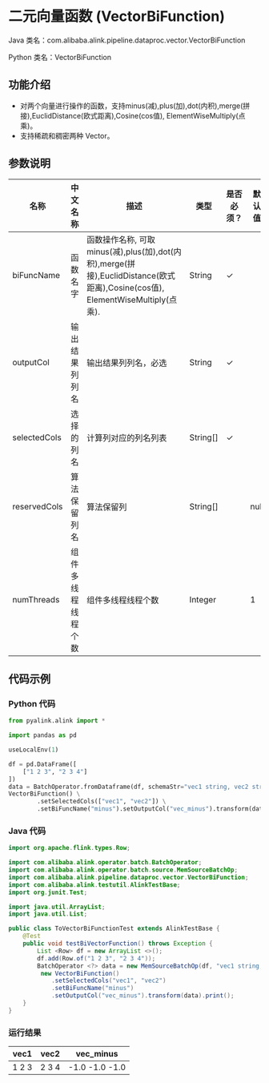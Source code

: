 # 二元向量函数 (VectorBiFunction)
Java 类名：com.alibaba.alink.pipeline.dataproc.vector.VectorBiFunction

Python 类名：VectorBiFunction


## 功能介绍
* 对两个向量进行操作的函数，支持minus(减),plus(加),dot(内积),merge(拼接),EuclidDistance(欧式距离),Cosine(cos值), ElementWiseMultiply(点乘)。
* 支持稀疏和稠密两种 Vector。

## 参数说明

| 名称 | 中文名称 | 描述 | 类型 | 是否必须？ | 默认值 |
| --- | --- | --- | --- | --- | --- |
| biFuncName | 函数名字 | 函数操作名称, 可取minus(减),plus(加),dot(内积),merge(拼接),EuclidDistance(欧式距离),Cosine(cos值), ElementWiseMultiply(点乘). | String | ✓ |  |
| outputCol | 输出结果列列名 | 输出结果列列名，必选 | String | ✓ |  |
| selectedCols | 选择的列名 | 计算列对应的列名列表 | String[] | ✓ |  |
| reservedCols | 算法保留列名 | 算法保留列 | String[] |  | null |
| numThreads | 组件多线程线程个数 | 组件多线程线程个数 | Integer |  | 1 |

## 代码示例
### Python 代码
```python
from pyalink.alink import *

import pandas as pd

useLocalEnv(1)

df = pd.DataFrame([
    ["1 2 3", "2 3 4"]
])
data = BatchOperator.fromDataframe(df, schemaStr="vec1 string, vec2 string")
VectorBiFunction() \
		.setSelectedCols(["vec1", "vec2"]) \
		.setBiFuncName("minus").setOutputCol("vec_minus").transform(data).print();
```
### Java 代码
```java
import org.apache.flink.types.Row;

import com.alibaba.alink.operator.batch.BatchOperator;
import com.alibaba.alink.operator.batch.source.MemSourceBatchOp;
import com.alibaba.alink.pipeline.dataproc.vector.VectorBiFunction;
import com.alibaba.alink.testutil.AlinkTestBase;
import org.junit.Test;

import java.util.ArrayList;
import java.util.List;

public class ToVectorBiFunctionTest extends AlinkTestBase {
	@Test
	public void testBiVectorFunction() throws Exception {
		List <Row> df = new ArrayList <>();
		df.add(Row.of("1 2 3", "2 3 4"));
		BatchOperator <?> data = new MemSourceBatchOp(df, "vec1 string, vec2 string");
		 new VectorBiFunction()
			.setSelectedCols("vec1", "vec2")
			.setBiFuncName("minus")
			.setOutputCol("vec_minus").transform(data).print();
	}
}
```
### 运行结果
vec1 | vec2 | vec_minus
---|-----|---
1 2 3|2 3 4|-1.0 -1.0 -1.0

